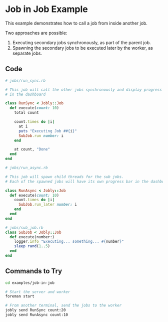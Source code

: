 # Job in Job Example

This example demonstrates how to call a job from inside another job.

Two approaches are possible:

1. Executing secondary jobs synchronously, as part of the parent job.
2. Spawning the secondary jobs to be executed later by the worker, as
   separate jobs.

## Code

```ruby
# jobs/run_sync.rb

# This job will call the other jobs synchronously and display progress
# in the dashboard

class RunSync < Jobly::Job
  def execute(count: 10)
    total count

    count.times do |i|
      at i
      puts "Executing Job ##{i}"
      SubJob.run number: i
    end

    at count, "Done"
  end
end
```


```ruby
# jobs/run_async.rb

# This job will spawn child threads for the sub jobs.
# Each of the spawned jobs will have its own progress bar in the dashboard.

class RunAsync < Jobly::Job
  def execute(count: 10)
    count.times do |i|
      SubJob.run_later number: i
    end
  end
end
```


```ruby
# jobs/sub_job.rb
class SubJob < Jobly::Job
  def execute(number:)
    logger.info "Executing... something... #{number}"
    sleep rand(1..5)
  end
end
```


## Commands to Try

```bash
cd examples/job-in-job

# Start the server and worker
foreman start

# From another terminal, send the jobs to the worker
jobly send RunSync count:20
jobly send RunAsync count:10
```

